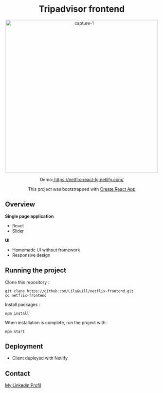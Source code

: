 <h1 align="center">Tripadvisor frontend</h1>

<p align="center">
  <img width="500" src="https://github.com/LilaGuill/netflix-frontend/blob/master/public/screen.png" alt="capture-1">
</p>

<p align="center">
  Demo:<a href="https://netflix-react-lg.netlify.com/" target="_blank"> https://netflix-react-lg.netlify.com/</a>
</p>
<p align="center">
 This project was bootstrapped with <a href=https://github.com/facebook/create-react-app. target="_blank">Create React App</a>
</p>

## Overview

**Single page application**

- React
- Slider

**UI**

- Homemade UI without framework
- Responsive design

## Running the project

Clone this repository :

```
git clone https://github.com/LilaGuill/netflix-frontend.git
cd netflix-frontend
```

Install packages :

```
npm install
```

When installation is complete, run the project with:

```
npm start
```

## Deployment

- Client deployed with Netlify

## Contact

<a href="https://www.linkedin.com/in/lila-guillermic-66542476/" target="_blank">My Linkedin Profil</a>
